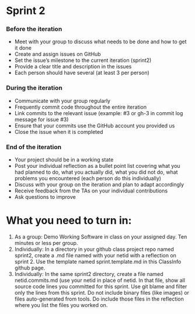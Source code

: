 # Sprint 2

### Before the iteration
- Meet with your group to discuss what needs to be done and how to get it done
- Create and assign issues on GitHub
- Set the issue’s milestone to the current iteration (sprint2)
- Provide a clear title and description in the issues
- Each person should have several (at least 3 per person)
### During the iteration
- Communicate with your group regularly
- Frequently commit code throughout the entire iteration
- Link commits to the relevant issue (example: #3 or gh-3 in commit log message for issue #3)
- Ensure that your commits use the GitHub account you provided us
- Close the issue when it is completed
### End of the iteration
- Your project should be in a working state
- Post your individual reflection as a bullet point list covering what you had planned to do, what you actually did, what you did not do, what problems you encountered (each person do this individually)
- Discuss with your group on the iteration and plan to adapt accordingly
- Receive feedback from the TAs on your individual contributions
- Ask questions to improve

# What you need to turn in:

1. As a group: Demo Working Software in class on your assigned day. Ten minutes or less per group.
2. Individually: In a directory in your github class project repo named sprint2, create a .md
file named with your netid with a reflection on sprint 2. Use the template named sprint.template.md
in this ClassInfo github page.
3. Individually: In the same sprint2 directory, create a file named netid.commits.md (use your netid
  in place of netid. In that file, show all source code lines you committed for this sprint. Use git
  blame and filter only the lines from this sprint. Do not include binary files (like images) or files
  auto-generated from tools. Do include those files in the reflection where you list the files you worked on.
